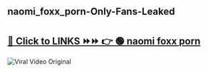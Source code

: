 
 ## naomi_foxx_porn-Only-Fans-Leaked

# <h2><a href="https://clipsfans.com/naomi_foxx_porn&ref=git">🔗 Click to LINKS ⏩⏩ 👉 🟢 naomi foxx porn </a></h2>

<a href="https://clipsfans.com/naomi_foxx_porn&ref=git" rel="nofollow" data-target="animated-image.originalLink"><img src="https://i.ibb.co.com/xMMVF88/686577567.gif" alt="Viral Video Original" style="max-width: 100%; display: inline-block;" data-target="animated-image.originalImage"></a>
